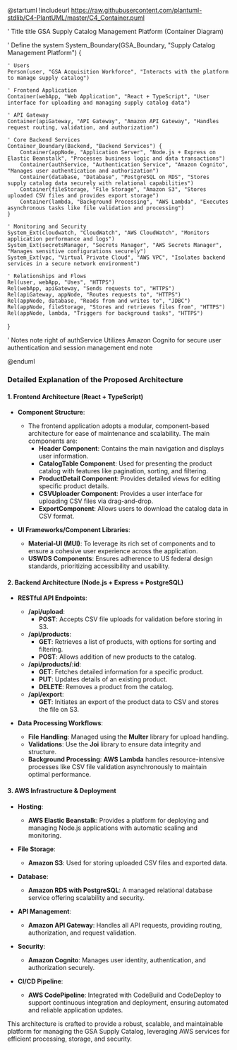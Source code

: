 @startuml
!includeurl https://raw.githubusercontent.com/plantuml-stdlib/C4-PlantUML/master/C4_Container.puml

' Title
title GSA Supply Catalog Management Platform (Container Diagram)

' Define the system
System_Boundary(GSA_Boundary, "Supply Catalog Management Platform") {

    ' Users
    Person(user, "GSA Acquisition Workforce", "Interacts with the platform to manage supply catalog")

    ' Frontend Application
    Container(webApp, "Web Application", "React + TypeScript", "User interface for uploading and managing supply catalog data")

    ' API Gateway
    Container(apiGateway, "API Gateway", "Amazon API Gateway", "Handles request routing, validation, and authorization")

    ' Core Backend Services
    Container_Boundary(Backend, "Backend Services") {
        Container(appNode, "Application Server", "Node.js + Express on Elastic Beanstalk", "Processes business logic and data transactions")
        Container(authService, "Authentication Service", "Amazon Cognito", "Manages user authentication and authorization")
        Container(database, "Database", "PostgreSQL on RDS", "Stores supply catalog data securely with relational capabilities")
        Container(fileStorage, "File Storage", "Amazon S3", "Stores uploaded CSV files and provides export storage")
        Container(lambda, "Background Processing", "AWS Lambda", "Executes asynchronous tasks like file validation and processing")
    }

    ' Monitoring and Security
    System_Ext(cloudwatch, "CloudWatch", "AWS CloudWatch", "Monitors application performance and logs")
    System_Ext(secretsManager, "Secrets Manager", "AWS Secrets Manager", "Manages sensitive configurations securely")
    System_Ext(vpc, "Virtual Private Cloud", "AWS VPC", "Isolates backend services in a secure network environment")

    ' Relationships and Flows
    Rel(user, webApp, "Uses", "HTTPS")
    Rel(webApp, apiGateway, "Sends requests to", "HTTPS")
    Rel(apiGateway, appNode, "Routes requests to", "HTTPS")
    Rel(appNode, database, "Reads from and writes to", "JDBC")
    Rel(appNode, fileStorage, "Stores and retrieves files from", "HTTPS")
    Rel(appNode, lambda, "Triggers for background tasks", "HTTPS")
}

' Notes
note right of authService
Utilizes Amazon Cognito for
secure user authentication
and session management
end note

@enduml

### Detailed Explanation of the Proposed Architecture

#### 1. **Frontend Architecture (React + TypeScript)**

- **Component Structure**:
  - The frontend application adopts a modular, component-based architecture for ease of maintenance and scalability. The main components are:
    - **Header Component**: Contains the main navigation and displays user information.
    - **CatalogTable Component**: Used for presenting the product catalog with features like pagination, sorting, and filtering.
    - **ProductDetail Component**: Provides detailed views for editing specific product details.
    - **CSVUploader Component**: Provides a user interface for uploading CSV files via drag-and-drop.
    - **ExportComponent**: Allows users to download the catalog data in CSV format.

- **UI Frameworks/Component Libraries**:
  - **Material-UI (MUI)**: To leverage its rich set of components and to ensure a cohesive user experience across the application.
  - **USWDS Components**: Ensures adherence to US federal design standards, prioritizing accessibility and usability.

#### 2. **Backend Architecture (Node.js + Express + PostgreSQL)**

- **RESTful API Endpoints**:
  - **/api/upload**:
    - **POST**: Accepts CSV file uploads for validation before storing in S3.
  - **/api/products**:
    - **GET**: Retrieves a list of products, with options for sorting and filtering.
    - **POST**: Allows addition of new products to the catalog.
  - **/api/products/:id**:
    - **GET**: Fetches detailed information for a specific product.
    - **PUT**: Updates details of an existing product.
    - **DELETE**: Removes a product from the catalog.
  - **/api/export**:
    - **GET**: Initiates an export of the product data to CSV and stores the file on S3.

- **Data Processing Workflows**:
  - **File Handling**: Managed using the **Multer** library for upload handling.
  - **Validations**: Use the **Joi** library to ensure data integrity and structure.
  - **Background Processing**: **AWS Lambda** handles resource-intensive processes like CSV file validation asynchronously to maintain optimal performance.

#### 3. **AWS Infrastructure & Deployment**

- **Hosting**:
  - **AWS Elastic Beanstalk**: Provides a platform for deploying and managing Node.js applications with automatic scaling and monitoring.

- **File Storage**:
  - **Amazon S3**: Used for storing uploaded CSV files and exported data.

- **Database**:
  - **Amazon RDS with PostgreSQL**: A managed relational database service offering scalability and security.

- **API Management**:
  - **Amazon API Gateway**: Handles all API requests, providing routing, authorization, and request validation.

- **Security**:
  - **Amazon Cognito**: Manages user identity, authentication, and authorization securely.

- **CI/CD Pipeline**:
  - **AWS CodePipeline**: Integrated with CodeBuild and CodeDeploy to support continuous integration and deployment, ensuring automated and reliable application updates.

This architecture is crafted to provide a robust, scalable, and maintainable platform for managing the GSA Supply Catalog, leveraging AWS services for efficient processing, storage, and security.